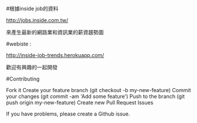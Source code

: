 #根據inside job的資料

http://jobs.inside.com.tw/

來產生最新的網路業和資訊業的薪資趨勢圖

#webiste : 

http://inside-job-trends.herokuapp.com/
 
歡迎有興趣的一起開發

#Contributing

Fork it
Create your feature branch (git checkout -b my-new-feature)
Commit your changes (git commit -am 'Add some feature')
Push to the branch (git push origin my-new-feature)
Create new Pull Request
Issues

If you have problems, please create a Github issue.
